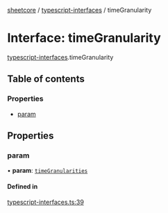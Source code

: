 [sheetcore](../docs.md) / [typescript-interfaces](../modules/typescript_interfaces.md) / timeGranularity

# Interface: timeGranularity

[typescript-interfaces](../modules/typescript_interfaces.md).timeGranularity

## Table of contents

### Properties

- [param](typescript_interfaces.timeGranularity.md#param)

## Properties

### param

• **param**: [`timeGranularities`](../enums/typescript_interfaces.timeGranularities.md)

#### Defined in

[typescript-interfaces.ts:39](https://github.com/texas-mcallen-mission/sheetCore/blob/adbb6f0/typescript-interfaces.ts#L39)
